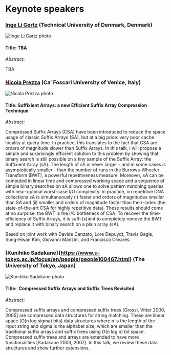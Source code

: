 <style type=text/css>
img {
	width: auto\9; /* ie8 */
	max-width: 200px;
	height: auto;
	vertical-align: bottom;
}
</style>

# Keynote speakers


###  [Inge Li Gørtz](https://www.imm.dtu.dk/~inge/) (Technical University of Denmark, Denmark)

![Inge Li Gørtz photo](https://www.imm.dtu.dk/~inge/inge-wb.jpeg)

#### Title: TBA

*Abstract:*

TBA


###  [Nicola Prezza](https://unive.it/data/persone/24170321) (Ca’ Foscari University of Venice, Italy)

![Nicola Prezza photo](https://www.unive.it/pag/fileadmin/user_upload/img/persone/24170321.jpg)

#### Title: Suffixient Arrays: a new Efficient Suffix Array Compression Technique

*Abstract:*

Compressed Suffix Arrays (CSA) have been introduced to reduce the space usage
of classic Suffix Arrays (SA), but at a big price: very poor cache locality at
query time. In practice, this translates to the fact that CSA are orders of
magnitude slower than Suffix Arrays. In this talk, I will propose a simple and
surprisingly efficient solution to this problem by showing that binary search
is still possible on a tiny sample of the Suffix Array: the Suffixient Array
(sA). The length of sA is never larger - and in some cases is asymptotically
smaller - than the number of runs in the Burrows-Wheeler Transform (BWT), a
powerful repetitiveness measure. Moreover, sA can be computed in linear time
and compressed working space and a sequence of simple binary searches on sA
allows one to solve pattern matching queries with near-optimal worst-case I/O
complexity. In practice, on repetitive DNA collections sA is simultaneously (i)
faster and orders of magnitudes smaller than SA and (ii) smaller and orders of
magnitude faster than the r-index (the state-of-the-art CSA for highly
repetitive data). These results should come at no surprise: the BWT is the I/O
bottleneck of CSA. To recover the time-efficiency of Suffix Arrays, it is suffi
(x)ient to completely remove the BWT and replace it with binary search on a
plain array (sA).

Based on joint work with Davide Cenzato, Lore Depuydt, Travis Gagie, Sung-Hwan
Kim, Giovanni Manzini, and Francisco Olivares.

###  [Kunihiko Sadakane}(https://www.u-tokyo.ac.jp/focus/en/people/people100467.html) (The University of Tokyo, Japan)

![Kunihiko Sadakane photo](https://researchmap.jp/sada/avatar.JPG)


#### Title:  Compressed Suffix Arrays and Suffix Trees Revisited

*Abstract:*

Compressed suffix arrays and compressed suffix trees [Grossi, Vitter 2000, 2005]
are compressed data structures for string matching. These are linear
space (O(n log sigma) bits)
data structures where n is the length of the input string and sigma is
the alphabet size,
which are smaller than the traditional suffix arrays and suffix trees
using O(n log n) bit space.
Compressed suffix trees and arrays are extended to have more
functionalities [Sadakane 2003, 2007].
In this talk, we review these data structures and show further extensions.
